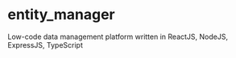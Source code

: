 # entity_manager
Low-code data management platform written in ReactJS, NodeJS, ExpressJS, TypeScript 
